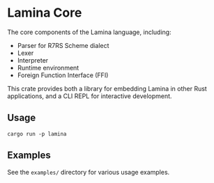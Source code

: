 # Lamina Core

The core components of the Lamina language, including:

- Parser for R7RS Scheme dialect
- Lexer
- Interpreter
- Runtime environment
- Foreign Function Interface (FFI)

This crate provides both a library for embedding Lamina in other Rust applications, and a CLI REPL for interactive development.

## Usage

```
cargo run -p lamina
```

## Examples

See the `examples/` directory for various usage examples. 